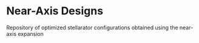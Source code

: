 # Near-Axis Designs
 Repository of optimized stellarator configurations obtained using the near-axis expansion

